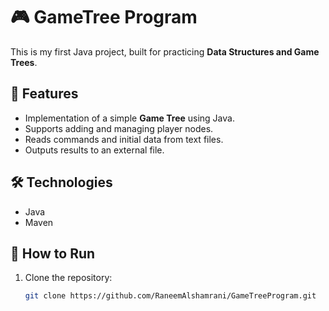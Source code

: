 # 🎮 GameTree Program

This is my first Java project, built for practicing **Data Structures and Game Trees**.

## 📌 Features
- Implementation of a simple **Game Tree** using Java.
- Supports adding and managing player nodes.
- Reads commands and initial data from text files.
- Outputs results to an external file.

## 🛠️ Technologies
- Java  
- Maven  

## 🚀 How to Run
1. Clone the repository:
   ```bash
   git clone https://github.com/RaneemAlshamrani/GameTreeProgram.git
